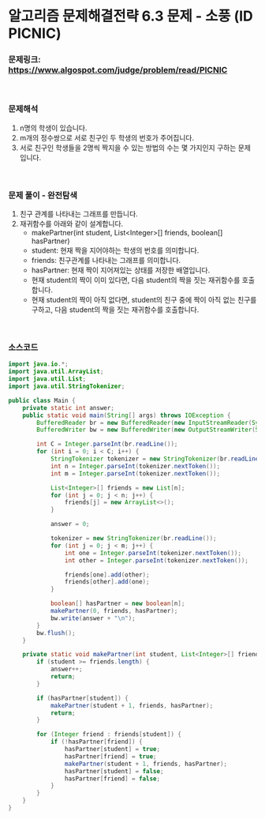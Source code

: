 # 알고리즘 문제해결전략 6.3 문제 - 소풍 (ID PICNIC)

### 문제링크: https://www.algospot.com/judge/problem/read/PICNIC

<br>

### 문제해석

1. n명의 학생이 있습니다.
1. m개의 정수쌍으로 서로 친구인 두 학생의 번호가 주어집니다.
1. 서로 친구인 학생들을 2명씩 짝지을 수 있는 방법의 수는 몇 가지인지 구하는 문제입니다.

<br>

### 문제 풀이 - 완전탐색

1. 친구 관계를 나타내는 그래프를 만듭니다.
1. 재귀함수를 아래와 같이 설계합니다.
   - makePartner(int student, List\<Integer>[] friends, boolean[] hasPartner)
   - student: 현재 짝을 지어야하는 학생의 번호를 의미합니다.
   - friends: 친구관계를 나타내는 그래프를 의미합니다.
   - hasPartner: 현재 짝이 지어져있는 상태를 저장한 배열입니다.
   - 현재 student의 짝이 이미 있다면, 다음 student의 짝을 짓는 재귀함수를 호출합니다.
   - 현재 student의 짝이 아직 없다면, student의 친구 중에 짝이 아직 없는 친구를 구하고, 다음 student의 짝을 짓는 재귀함수를 호출합니다.

<br>

### 소스코드

```java
import java.io.*;
import java.util.ArrayList;
import java.util.List;
import java.util.StringTokenizer;

public class Main {
    private static int answer;
    public static void main(String[] args) throws IOException {
        BufferedReader br = new BufferedReader(new InputStreamReader(System.in));
        BufferedWriter bw = new BufferedWriter(new OutputStreamWriter(System.out));

        int C = Integer.parseInt(br.readLine());
        for (int i = 0; i < C; i++) {
            StringTokenizer tokenizer = new StringTokenizer(br.readLine());
            int n = Integer.parseInt(tokenizer.nextToken());
            int m = Integer.parseInt(tokenizer.nextToken());

            List<Integer>[] friends = new List[n];
            for (int j = 0; j < n; j++) {
                friends[j] = new ArrayList<>();
            }

            answer = 0;

            tokenizer = new StringTokenizer(br.readLine());
            for (int j = 0; j < m; j++) {
                int one = Integer.parseInt(tokenizer.nextToken());
                int other = Integer.parseInt(tokenizer.nextToken());

                friends[one].add(other);
                friends[other].add(one);
            }

            boolean[] hasPartner = new boolean[n];
            makePartner(0, friends, hasPartner);
            bw.write(answer + "\n");
        }
        bw.flush();
    }

    private static void makePartner(int student, List<Integer>[] friends, boolean[] hasPartner) {
        if (student >= friends.length) {
            answer++;
            return;
        }

        if (hasPartner[student]) {
            makePartner(student + 1, friends, hasPartner);
            return;
        }

        for (Integer friend : friends[student]) {
            if (!hasPartner[friend]) {
                hasPartner[student] = true;
                hasPartner[friend] = true;
                makePartner(student + 1, friends, hasPartner);
                hasPartner[student] = false;
                hasPartner[friend] = false;
            }
        }
    }
}
```
